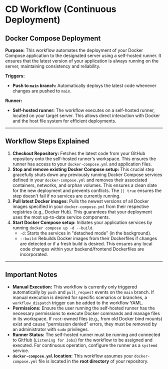 # CD Workflow (Continuous Deployment)

## Docker Compose Deployment

**Purpose:**
This workflow automates the deployment of your Docker Compose application to the designated server using a self-hosted runner. It ensures that the latest version of your application is always running on the server, maintaining consistency and reliability.

**Triggers:**
* **Push to `main` branch:** Automatically deploys the latest code whenever changes are pushed to `main`.

**Runner:**
* **Self-hosted runner:** The workflow executes on a self-hosted runner, located on your target server. This allows direct interaction with Docker and the host file system for efficient deployments.

---

## Workflow Steps Explained

1.  **Checkout Repository:** Fetches the latest code from your GitHub repository onto the self-hosted runner's workspace. This ensures the runner has access to your `docker-compose.yml` and application files.
2.  **Stop and remove existing Docker Compose setup:** This crucial step gracefully shuts down any previously running Docker Compose services defined in your `docker-compose.yml` and removes their associated containers, networks, and orphan volumes. This ensures a clean slate for the new deployment and prevents conflicts. The `|| true` ensures the step doesn't fail if no services are currently running.
3.  **Pull latest Docker images:** Pulls the newest versions of all Docker images specified in your `docker-compose.yml` from their respective registries (e.g., Docker Hub). This guarantees that your deployment uses the most up-to-date service components.
4.  **Start Docker Compose setup:** Initiates your application services by running `docker compose up -d --build`.
    * `-d`: Starts the services in "detached mode" (in the background).
    * `--build`: Rebuilds Docker images from their Dockerfiles if changes are detected or if a fresh build is desired. This ensures any local code changes within your backend/frontend Dockerfiles are incorporated.

---

## Important Notes

* **Manual Execution:** This workflow is currently only triggered automatically by `push` and `pull_request` events on the `main` branch. If manual execution is desired for specific scenarios or branches, a `workflow_dispatch` trigger can be added to the workflow YAML.
* **Permissions:** Ensure the user running the self-hosted runner has the necessary permissions to execute Docker commands and manage files in its workspace. If `root`-owned files (e.g., from old Docker bind mounts) exist and cause "permission denied" errors, they must be removed by an administrator with `sudo` privileges.
* **Runner Status:** The self-hosted runner must be running and connected to GitHub (`Listening for Jobs`) for the workflow to be assigned and executed. For continuous operation, configure the runner as a `systemd` service.
* **`docker-compose.yml` location:** This workflow assumes your `docker-compose.yml` file is located in the **root directory** of your repository.